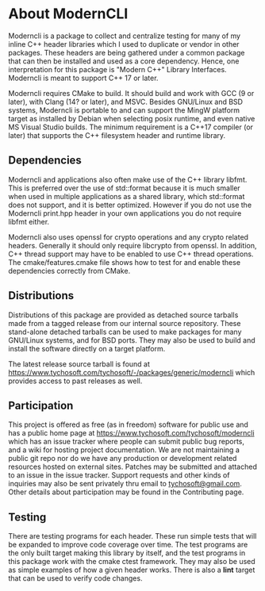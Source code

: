 # About ModernCLI

Moderncli is a package to collect and centralize testing for many of my inline
C++ header libraries which I used to duplicate or vendor in other packages.
These headers are being gathered under a common package that can then be
installed and used as a core dependency. Hence, one interpretation for this
package is "Modern C++" Library Interfaces. Moderncli is meant to support C++
17 or later.

Moderncli requires CMake to build. It should build and work with GCC (9 or
later), with Clang (14? or later), and MSVC.  Besides GNU/Linux and BSD
systems, Moderncli is portable to and can support the MingW platform target as
installed by Debian when selecting posix runtime, and even native MS Visual
Studio builds. The minimum requirement is a C++17 compiler (or later) that
supports the C++ filesystem header and runtime library.

## Dependencies

Moderncli and applications also often make use of the C++ library libfmt. This
is preferred over the use of std::format because it is much smaller when used
in multiple applications as a shared library, which std::format does not
support, and it is better optimized. However if you do not use the Moderncli
print.hpp header in your own applications you do not require libfmt either.

Moderncli also uses openssl for crypto operations and any crypto related
headers. Generally it should only require libcrypto from openssl. In addition,
C++ thread support may have to be enabled to use C++ thread operations. The
cmake/features.cmake file shows how to test for and enable these dependencies
correctly from CMake.

## Distributions

Distributions of this package are provided as detached source tarballs made
from a tagged release from our internal source repository. These stand-alone
detached tarballs can be used to make packages for many GNU/Linux systems, and
for BSD ports. They may also be used to build and install the software directly
on a target platform.

The latest release source tarball is found at
https://www.tychosoft.com/tychosoft/-/packages/generic/moderncli which provides
access to past releases as well.

## Participation

This project is offered as free (as in freedom) software for public use and has
a public home page at https://www.tychosoft.com/tychosoft/moderncli which has
an issue tracker where people can submit public bug reports, and a wiki for
hosting project documentation. We are not maintaining a public git repo nor do
we have any production or development related resources hosted on external
sites. Patches may be submitted and attached to an issue in the issue tracker.
Support requests and other kinds of inquiries may also be sent privately thru
email to tychosoft@gmail.com. Other details about participation may be found in
the Contributing page.

## Testing

There are testing programs for each header. These run simple tests that will be
expanded to improve code coverage over time. The test programs are the only
built target making this library by itself, and the test programs in this
package work with the cmake ctest framework. They may also be used as simple
examples of how a given header works. There is also a **lint** target that can
be used to verify code changes.
